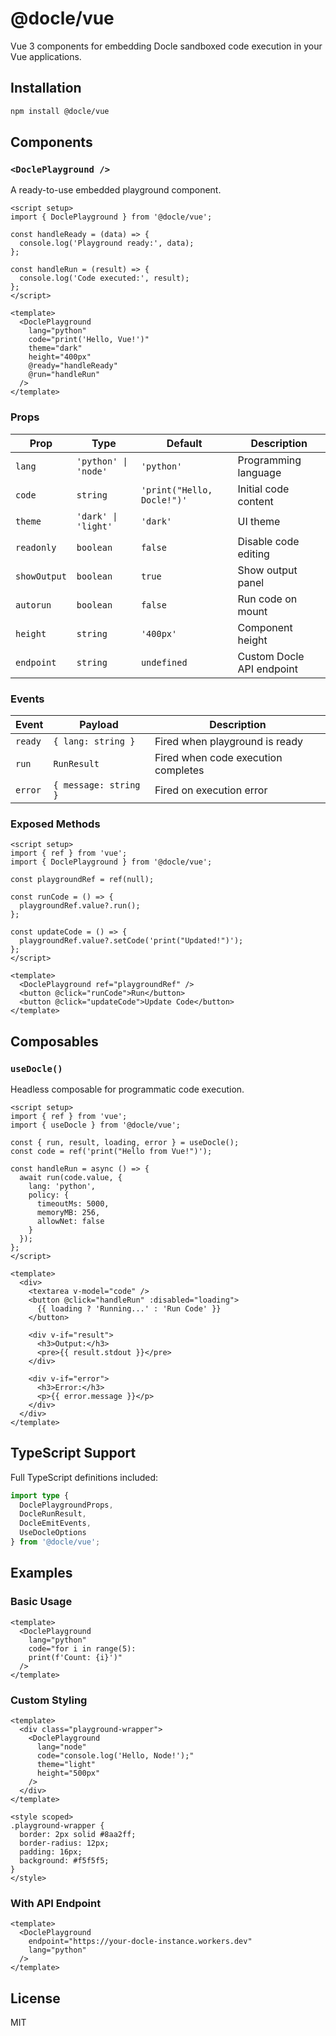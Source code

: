 # @docle/vue

Vue 3 components for embedding Docle sandboxed code execution in your Vue applications.

## Installation

```bash
npm install @docle/vue
```

## Components

### `<DoclePlayground />`

A ready-to-use embedded playground component.

```vue
<script setup>
import { DoclePlayground } from '@docle/vue';

const handleReady = (data) => {
  console.log('Playground ready:', data);
};

const handleRun = (result) => {
  console.log('Code executed:', result);
};
</script>

<template>
  <DoclePlayground
    lang="python"
    code="print('Hello, Vue!')"
    theme="dark"
    height="400px"
    @ready="handleReady"
    @run="handleRun"
  />
</template>
```

### Props

| Prop | Type | Default | Description |
|------|------|---------|-------------|
| `lang` | `'python' \| 'node'` | `'python'` | Programming language |
| `code` | `string` | `'print("Hello, Docle!")'` | Initial code content |
| `theme` | `'dark' \| 'light'` | `'dark'` | UI theme |
| `readonly` | `boolean` | `false` | Disable code editing |
| `showOutput` | `boolean` | `true` | Show output panel |
| `autorun` | `boolean` | `false` | Run code on mount |
| `height` | `string` | `'400px'` | Component height |
| `endpoint` | `string` | `undefined` | Custom Docle API endpoint |

### Events

| Event | Payload | Description |
|-------|---------|-------------|
| `ready` | `{ lang: string }` | Fired when playground is ready |
| `run` | `RunResult` | Fired when code execution completes |
| `error` | `{ message: string }` | Fired on execution error |

### Exposed Methods

```vue
<script setup>
import { ref } from 'vue';
import { DoclePlayground } from '@docle/vue';

const playgroundRef = ref(null);

const runCode = () => {
  playgroundRef.value?.run();
};

const updateCode = () => {
  playgroundRef.value?.setCode('print("Updated!")');
};
</script>

<template>
  <DoclePlayground ref="playgroundRef" />
  <button @click="runCode">Run</button>
  <button @click="updateCode">Update Code</button>
</template>
```

## Composables

### `useDocle()`

Headless composable for programmatic code execution.

```vue
<script setup>
import { ref } from 'vue';
import { useDocle } from '@docle/vue';

const { run, result, loading, error } = useDocle();
const code = ref('print("Hello from Vue!")');

const handleRun = async () => {
  await run(code.value, {
    lang: 'python',
    policy: {
      timeoutMs: 5000,
      memoryMB: 256,
      allowNet: false
    }
  });
};
</script>

<template>
  <div>
    <textarea v-model="code" />
    <button @click="handleRun" :disabled="loading">
      {{ loading ? 'Running...' : 'Run Code' }}
    </button>
    
    <div v-if="result">
      <h3>Output:</h3>
      <pre>{{ result.stdout }}</pre>
    </div>
    
    <div v-if="error">
      <h3>Error:</h3>
      <p>{{ error.message }}</p>
    </div>
  </div>
</template>
```

## TypeScript Support

Full TypeScript definitions included:

```typescript
import type {
  DoclePlaygroundProps,
  DocleRunResult,
  DocleEmitEvents,
  UseDocleOptions
} from '@docle/vue';
```

## Examples

### Basic Usage

```vue
<template>
  <DoclePlayground
    lang="python"
    code="for i in range(5):
    print(f'Count: {i}')"
  />
</template>
```

### Custom Styling

```vue
<template>
  <div class="playground-wrapper">
    <DoclePlayground
      lang="node"
      code="console.log('Hello, Node!');"
      theme="light"
      height="500px"
    />
  </div>
</template>

<style scoped>
.playground-wrapper {
  border: 2px solid #8aa2ff;
  border-radius: 12px;
  padding: 16px;
  background: #f5f5f5;
}
</style>
```

### With API Endpoint

```vue
<template>
  <DoclePlayground
    endpoint="https://your-docle-instance.workers.dev"
    lang="python"
  />
</template>
```

## License

MIT

